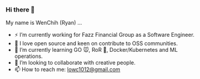 ### Hi there 👋 

My name is WenChih (Ryan) ...

- :zap: I’m currently working for Fazz Financial Group as a Software Engineer.
- :rocket: I love open source and keen on contribute to OSS communities.
- 🌱 I’m currently learning GO :mouse:, RoR :gem:, Docker/Kubernetes and ML operations.
- 👯 I’m looking to collaborate with creative people.
- 📫 How to reach me: lowc1012@gmail.com
